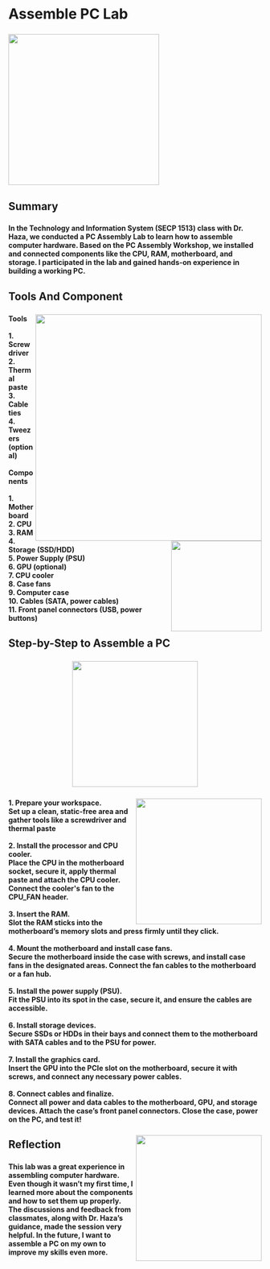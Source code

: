 <h1 align="left">Assemble PC Lab</h1>

###

<div align="left">
  <img height="300" src="https://github.com/IkqbalNordin/PC_Assemble_Lab/blob/main/WhatsApp%20Image%202025-01-22%20at%2022.29.05_8194ea6f.jpg?raw=true"  />
</div>

###

<h2 align="left">Summary</h2>

###

<h4 align="left">In the Technology and Information System (SECP 1513) class with Dr. Haza, we conducted a PC Assembly Lab to learn how to assemble computer hardware. Based on the PC Assembly Workshop, we installed and connected components like the CPU, RAM, motherboard, and storage. I participated in the lab and gained hands-on experience in building a working PC.</h4>

###

<h2 align="left">Tools And Component</h2>

###

<img align="right" height="450" src="https://github.com/IkqbalNordin/PC-Assemble-Lab-/blob/main/image.jpg?raw=true"  />

###

<img align="right" height="180" src="https://github.com/IkqbalNordin/PC-Assemble-Lab-/blob/main/pc-build-tools1.jpg?raw=true"  />

###

<h4 align="left">Tools<br><br>1. Screwdriver<br>2. Thermal paste<br>3. Cable ties<br>4. Tweezers (optional)<br><br>Components<br><br>1. Motherboard<br>2. CPU<br>3. RAM<br>4. Storage (SSD/HDD)<br>5. Power Supply (PSU)<br>6. GPU (optional)<br>7. CPU cooler<br>8. Case fans<br>9. Computer case<br>10. Cables (SATA, power cables)<br>11. Front panel connectors (USB, power buttons)</h4>

###

<h2 align="left">Step-by-Step to Assemble a PC</h2>

###

<div align="center">
  <img height="250" src="https://media3.giphy.com/media/v1.Y2lkPTc5MGI3NjExaWlkcjRvbnA3YW1pdTMxcGJuYTNmcXVlcXJzc2ViaDBrejloa3Q3eCZlcD12MV9pbnRlcm5hbF9naWZfYnlfaWQmY3Q9Zw/MFZqWIA8HyxxyeY3XL/giphy.gif"  />
</div>

###

<img align="right" height="250" src="https://private-user-images.githubusercontent.com/194668036/404748670-37295b45-2627-432d-94b5-e5c78d7d8353.png?jwt=eyJhbGciOiJIUzI1NiIsInR5cCI6IkpXVCJ9.eyJpc3MiOiJnaXRodWIuY29tIiwiYXVkIjoicmF3LmdpdGh1YnVzZXJjb250ZW50LmNvbSIsImtleSI6ImtleTUiLCJleHAiOjE3Mzc1NTcyMTMsIm5iZiI6MTczNzU1NjkxMywicGF0aCI6Ii8xOTQ2NjgwMzYvNDA0NzQ4NjcwLTM3Mjk1YjQ1LTI2MjctNDMyZC05NGI1LWU1Yzc4ZDdkODM1My5wbmc_WC1BbXotQWxnb3JpdGhtPUFXUzQtSE1BQy1TSEEyNTYmWC1BbXotQ3JlZGVudGlhbD1BS0lBVkNPRFlMU0E1M1BRSzRaQSUyRjIwMjUwMTIyJTJGdXMtZWFzdC0xJTJGczMlMkZhd3M0X3JlcXVlc3QmWC1BbXotRGF0ZT0yMDI1MDEyMlQxNDQxNTNaJlgtQW16LUV4cGlyZXM9MzAwJlgtQW16LVNpZ25hdHVyZT0zNjQzODkwN2JmZjk4NTdiYTBlZmIzYTgwODQzYTI4OTI2OWUyYmU2NWMwMzBjZDBjMGE2MDA4M2RkOTk2NTEzJlgtQW16LVNpZ25lZEhlYWRlcnM9aG9zdCJ9.FOLD-HLXIM-t4OxcEayLVm9mfXZKDLL-4tCuL6wZDiU"  />

###

<h4 align="left">1. Prepare your workspace.<br>Set up a clean, static-free area and gather tools like a screwdriver and thermal paste<br><br>2. Install the processor and CPU cooler.<br>Place the CPU in the motherboard socket, secure it, apply thermal paste and attach the CPU cooler. Connect the cooler's fan to the CPU_FAN header.<br><br>3. Insert the RAM.<br>Slot the RAM sticks into the motherboard’s memory slots and press firmly until they click.<br><br>4. Mount the motherboard and install case fans.<br>Secure the motherboard inside the case with screws, and install case fans in the designated areas. Connect the fan cables to the motherboard or a fan hub.<br><br>5. Install the power supply (PSU).<br>Fit the PSU into its spot in the case, secure it, and ensure the cables are accessible.<br><br>6. Install storage devices.<br>Secure SSDs or HDDs in their bays and connect them to the motherboard with SATA cables and to the PSU for power.<br><br>7. Install the graphics card.<br>Insert the GPU into the PCIe slot on the motherboard, secure it with screws, and connect any necessary power cables.<br><br>8. Connect cables and finalize.<br>Connect all power and data cables to the motherboard, GPU, and storage devices. Attach the case’s front panel connectors. Close the case, power on the PC, and test it!</h4>

###

<img align="right" height="250" src="https://private-user-images.githubusercontent.com/194668036/404748970-ed6d77d5-7bb6-4a35-ae2f-4756d4a7b4ae.png?jwt=eyJhbGciOiJIUzI1NiIsInR5cCI6IkpXVCJ9.eyJpc3MiOiJnaXRodWIuY29tIiwiYXVkIjoicmF3LmdpdGh1YnVzZXJjb250ZW50LmNvbSIsImtleSI6ImtleTUiLCJleHAiOjE3Mzc1NTcyMTMsIm5iZiI6MTczNzU1NjkxMywicGF0aCI6Ii8xOTQ2NjgwMzYvNDA0NzQ4OTcwLWVkNmQ3N2Q1LTdiYjYtNGEzNS1hZTJmLTQ3NTZkNGE3YjRhZS5wbmc_WC1BbXotQWxnb3JpdGhtPUFXUzQtSE1BQy1TSEEyNTYmWC1BbXotQ3JlZGVudGlhbD1BS0lBVkNPRFlMU0E1M1BRSzRaQSUyRjIwMjUwMTIyJTJGdXMtZWFzdC0xJTJGczMlMkZhd3M0X3JlcXVlc3QmWC1BbXotRGF0ZT0yMDI1MDEyMlQxNDQxNTNaJlgtQW16LUV4cGlyZXM9MzAwJlgtQW16LVNpZ25hdHVyZT1hMzc0OWI5N2NiODU2OTEzOWYyY2M3NmE4MWQ1NmM4NDNlNDc4Mjk4Y2Y4MGU0OTRhMjAzMTMwZjkzZjg5MTA5JlgtQW16LVNpZ25lZEhlYWRlcnM9aG9zdCJ9.5HsHSv0k2b93Q7BTgRnPxUwUkqUgfxdahlUUxPorTGg"  />

###

<h2 align="left">Reflection</h2>

###

<h4 align="left">This lab was a great experience in assembling computer hardware. Even though it wasn’t my first time, I learned more about the components and how to set them up properly. The discussions and feedback from classmates, along with Dr. Haza’s guidance, made the session very helpful. In the future, I want to assemble a PC on my own to improve my skills even more.</h4>

###
